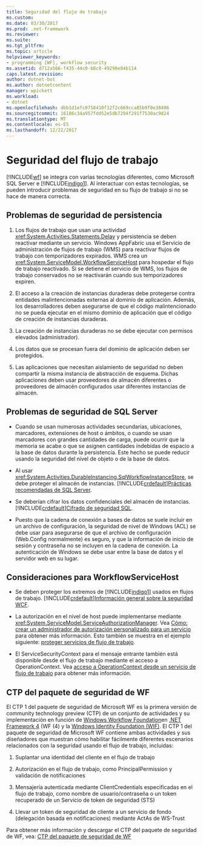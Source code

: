 ```yaml
---
title: Seguridad del flujo de trabajo
ms.custom: 
ms.date: 03/30/2017
ms.prod: .net-framework
ms.reviewer: 
ms.suite: 
ms.tgt_pltfrm: 
ms.topic: article
helpviewer_keywords:
- programming [WF], workflow security
ms.assetid: d712a566-f435-44c0-b8c0-49298e84b114
caps.latest.revision: 
author: dotnet-bot
ms.author: dotnetcontent
manager: wpickett
ms.workload:
- dotnet
ms.openlocfilehash: dbb1d1efc0758410f12f2c669cca85b9f0e38406
ms.sourcegitcommit: 16186c34a957fdd52e5db7294f291f7530ac9d24
ms.translationtype: MT
ms.contentlocale: es-ES
ms.lasthandoff: 12/22/2017
---
```

# <a name="workflow-security"></a>Seguridad del flujo de trabajo
[!INCLUDE[wf](../../../includes/wf-md.md)] se integra con varias tecnologías diferentes, como Microsoft SQL Server e [!INCLUDE[indigo1](../../../includes/indigo1-md.md)]. Al interactuar con estas tecnologías, se pueden introducir problemas de seguridad en su flujo de trabajo si no se hace de manera correcta.  
  
## <a name="persistence-security-concerns"></a>Problemas de seguridad de persistencia  
  
1.  Los flujos de trabajo que usan una actividad <xref:System.Activities.Statements.Delay> y persistencia se deben reactivar mediante un servicio. Windows AppFabric usa el Servicio de administración de flujos de trabajo (WMS) para reactivar flujos de trabajo con temporizadores expirados. WMS crea un <xref:System.ServiceModel.WorkflowServiceHost> para hospedar el flujo de trabajo reactivado. Si se detiene el servicio de WMS, los flujos de trabajo conservados no se reactivarán cuando sus temporizadores expiren.  
  
2.  El acceso a la creación de instancias duraderas debe protegerse contra entidades malintencionadas externas al dominio de aplicación. Además, los desarrolladores deben asegurarse de que el código malintencionado no se pueda ejecutar en el mismo dominio de aplicación que el código de creación de instancias duraderas.  
  
3.  La creación de instancias duraderas no se debe ejecutar con permisos elevados (administrador).  
  
4.  Los datos que se procesan fuera del dominio de aplicación deben ser protegidos.  
  
5.  Las aplicaciones que necesitan aislamiento de seguridad no deben compartir la misma instancia de abstracción de esquema. Dichas aplicaciones deben usar proveedores de almacén diferentes o proveedores de almacén configurados usar diferentes instancias de almacén.  
  
## <a name="sql-server-security-concerns"></a>Problemas de seguridad de SQL Server  
  
-   Cuando se usan numerosas actividades secundarias, ubicaciones, marcadores, extensiones de host o ámbitos, o cuando se usan marcadores con grandes cantidades de carga, puede ocurrir que la memoria se acabe o que se asignen cantidades indebidas de espacio a la base de datos durante la persistencia. Este hecho se puede reducir usando la seguridad del nivel de objeto o de la base de datos.  
  
-   Al usar <xref:System.Activities.DurableInstancing.SqlWorkflowInstanceStore>, se debe proteger el almacén de instancias. [!INCLUDE[crdefault](../../../includes/crdefault-md.md)][Prácticas recomendadas de SQL Server](http://go.microsoft.com/fwlink/?LinkId=164972).  
  
-   Se deberían cifrar los datos confidenciales del almacén de instancias. [!INCLUDE[crdefault](../../../includes/crdefault-md.md)][Cifrado de seguridad SQL](http://go.microsoft.com/fwlink/?LinkId=164976).  
  
-   Puesto que la cadena de conexión a bases de datos se suele incluir en un archivo de configuración, la seguridad de nivel de Windows (ACL) se debe usar para asegurarse de que el archivo de configuración (Web.Config normalmente) es seguro, y que la información de inicio de sesión y contraseña no se incluyen en la cadena de conexión. La autenticación de Windows se debe usar entre la base de datos y el servidor web en su lugar.  
  
## <a name="considerations-for-workflowservicehost"></a>Consideraciones para WorkflowServiceHost  
  
-   Se deben proteger los extremos de [!INCLUDE[indigo1](../../../includes/indigo1-md.md)] usados en flujos de trabajo. [!INCLUDE[crdefault](../../../includes/crdefault-md.md)][Información general sobre la seguridad WCF](http://go.microsoft.com/fwlink/?LinkID=164975).  
  
-   La autorización en el nivel de host puede implementarse mediante <xref:System.ServiceModel.ServiceAuthorizationManager>. Vea [Cómo: crear un administrador de autorización personalizado para un servicio](http://go.microsoft.com/fwlink/?LinkId=192228) para obtener más información. Esto también se muestra en el ejemplo siguiente: [proteger servicios de flujo de trabajo](../../../docs/framework/windows-workflow-foundation/samples/securing-workflow-services.md).  
  
-   El ServiceSecurityContext para el mensaje entrante también está disponible desde el flujo de trabajo mediante el acceso a OperationContext.  Vea [acceso a OperationContext desde un servicio de flujo de trabajo](../../../docs/framework/wcf/feature-details/accessing-operationcontext-from-a-workflow-service.md) para obtener más información.  
  
## <a name="wf-security-pack-ctp"></a>CTP del paquete de seguridad de WF  
 El CTP 1 del paquete de seguridad de Microsoft WF es la primera versión de community technology preview (CTP) de un conjunto de actividades y su implementación en función de [Windows Workflow Foundation](http://msdn.microsoft.com/netframework/aa663328.aspx)en [.NET Framework 4](http://msdn.microsoft.com/netframework/default.aspx) (WF (4) y la [Windows Identity Foundation (WIF)](http://msdn.microsoft.com/security/aa570351.aspx).  El CTP 1 del paquete de seguridad de Microsoft WF contiene ambas actividades y sus diseñadores que muestran cómo habilitar fácilmente diferentes escenarios relacionados con la seguridad usando el flujo de trabajo, incluidas:  
  
1.  Suplantar una identidad del cliente en el flujo de trabajo  
  
2.  Autorización en el flujo de trabajo, como PrincipalPermission y validación de notificaciones  
  
3.  Mensajería autenticada mediante ClientCredentials especificadas en el flujo de trabajo, como nombre de usuario/contraseña o un token recuperado de un Servicio de token de seguridad (STS)  
  
4.  Llevar un token de seguridad de cliente a un servicio de fondo (delegación basada en notificaciones) mediante ActAs de WS-Trust  
  
Para obtener más información y descargar el CTP del paquete de seguridad de WF, vea: [CTP del paquete de seguridad de WF](http://wf.codeplex.com/releases/view/48114)